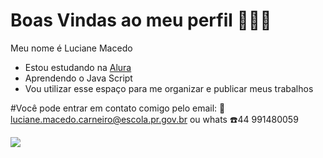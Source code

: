 # Boas Vindas ao meu perfil 💙👨‍🎓

Meu nome é Luciane Macedo
- Estou estudando na [Alura](https://www.alura.com.br)
- Aprendendo o Java Script
- Vou utilizar esse espaço para me organizar e publicar meus trabalhos

#Você pode entrar em contato comigo pelo email:
📧luciane.macedo.carneiro@escola.pr.gov.br ou whats ☎️44 991480059

![](https://media1.tenor.com/m/dFEm4PSPNUgAAAAC/the-little-lulu-show-little-lulu.gif)
<!--
**lucianemacedo7/lucianemacedo7** is a ✨ _special_ ✨ repository because its `README.md` (this file) appears on your GitHub profile.

Here are some ideas to get you started:

- 🔭 I’m currently working on ...
- 🌱 I’m currently learning ...
- 👯 I’m looking to collaborate on ...
- 🤔 I’m looking for help with ...
- 💬 Ask me about ...
- 📫 How to reach me: ...
- 😄 Pronouns: ...
- ⚡ Fun fact: ...
-->
